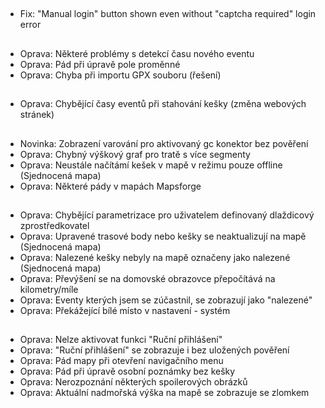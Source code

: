 ##
- Fix: "Manual login" button shown even without "captcha required" login error

##
- Oprava: Některé problémy s detekcí času nového eventu
- Oprava: Pád při úpravě pole proměnné
- Oprava: Chyba při importu GPX souboru (řešení)

##
- Oprava: Chybějící časy eventů při stahování kešky (změna webových stránek)

##
- Novinka: Zobrazení varování pro aktivovaný gc konektor bez pověření
- Oprava: Chybný výškový graf pro tratě s více segmenty
- Oprava: Neustále načítámí kešek v mapě v režimu pouze offline (Sjednocená mapa)
- Oprava: Některé pády v mapách Mapsforge

##
- Oprava: Chybějící parametrizace pro uživatelem definovaný dlaždicový zprostředkovatel
- Oprava: Upravené trasové body nebo kešky se neaktualizují na mapě (Sjednocená mapa)
- Oprava: Nalezené kešky nebyly na mapě označeny jako nalezené (Sjednocená mapa)
- Oprava: Převýšení se na domovské obrazovce přepočítává na kilometry/míle
- Oprava: Eventy kterých jsem se zúčastnil, se zobrazují jako "nalezené"
- Oprava: Překážející bílé místo v nastavení - systém

##
- Oprava: Nelze aktivovat funkci "Ruční přihlášení"
- Oprava: "Ruční přihlášení" se zobrazuje i bez uložených pověření
- Oprava: Pád mapy při otevření navigačního menu
- Oprava: Pád při úpravě osobní poznámky bez kešky
- Oprava: Nerozpoznání některých spoilerových obrázků
- Oprava: Aktuální nadmořská výška na mapě se zobrazuje se zlomkem

